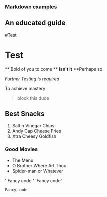 ### Markdown examples

## An educated guide

#Test
# Test

** Bold of you to come **
**Isn't it**
**Perhaps so

*Further Testing is required*

To achieve mastery

>block this dude

## Best Snacks

1. Salt n Vinegar Chips
2. Andy Cap Cheese Fries
3. Xtra Cheesy Goldfish

### Good Movies

- The Menu
- O Brother Where Art Thou
- Spider-man or Whatever

' Fancy code '
'Fancy code'

`Fancy code`
